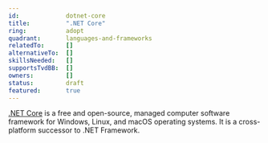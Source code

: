 ```yaml
---
id:				dotnet-core
title:      	".NET Core"
ring:       	adopt
quadrant:   	languages-and-frameworks
relatedTo:		[]
alternativeTo:	[]
skillsNeeded:	[]
supportsTvdBB:	[]
owners:         [] 
status:			draft
featured:       true
---
```


[.NET Core](https://dotnet.microsoft.com/) is a free and open-source, managed computer software framework for Windows, Linux, and macOS operating systems. It is a cross-platform successor to .NET Framework.